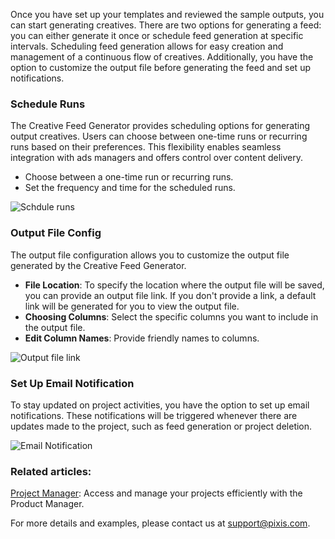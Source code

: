 Once you have set up your templates and reviewed the sample outputs, you can start generating creatives. There are two options for generating a feed: you can either generate it once or schedule feed generation at specific intervals. Scheduling feed generation allows for easy creation and management of a continuous flow of creatives. Additionally, you have the option to customize the output file before generating the feed and set up notifications.

### Schedule Runs

The Creative Feed Generator provides scheduling options for generating output creatives. Users can choose between one-time runs or recurring runs based on their preferences. This flexibility enables seamless integration with ads managers and offers control over content delivery.

- Choose between a one-time run or recurring runs.
- Set the frequency and time for the scheduled runs.

![Schdule runs](../assets/schedule_runs.gif)

### Output File Config

The output file configuration allows you to customize the output file generated by the Creative Feed Generator.

- **File Location**: To specify the location where the output file will be saved, you can provide an output file link. If you don't provide a link, a default link will be generated for you to view the output file.
- **Choosing Columns**: Select the specific columns you want to include in the output file.
- **Edit Column Names**: Provide friendly names to columns.

![Output file link](../assets/output_file_link.gif)

### Set Up Email Notification

To stay updated on project activities, you have the option to set up email notifications. These notifications will be triggered whenever there are updates made to the project, such as feed generation or project deletion.

![Email Notification](../assets/email_notification.gif)

### Related articles:

[Project Manager](project_manager.md): Access and manage your projects efficiently with the Product Manager.

For more details and examples, please contact us at [support@pixis.com](mailto:support@pixis.com).